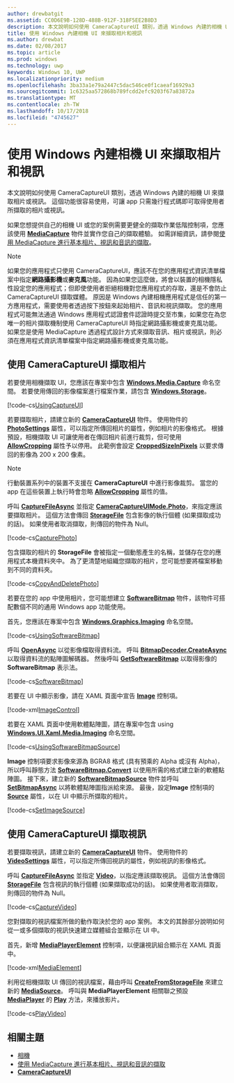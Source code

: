 ```yaml
---
author: drewbatgit
ms.assetid: CC0D6E9B-128D-488B-912F-318F5EE2B8D3
description: 本文說明如何使用 CameraCaptureUI 類別，透過 Windows 內建的相機 UI 來擷取相片或視訊。
title: 使用 Windows 內建相機 UI 來擷取相片和視訊
ms.author: drewbat
ms.date: 02/08/2017
ms.topic: article
ms.prod: windows
ms.technology: uwp
keywords: Windows 10, UWP
ms.localizationpriority: medium
ms.openlocfilehash: 3ba33a1e79a2447c5dac546ce0f1caeaf16929a3
ms.sourcegitcommit: 1c6325aa572868b789fcdd2efc9203f67a83872a
ms.translationtype: MT
ms.contentlocale: zh-TW
ms.lasthandoff: 10/17/2018
ms.locfileid: "4745627"
---
```

# <a name="capture-photos-and-video-with-windows-built-in-camera-ui"></a>使用 Windows 內建相機 UI 來擷取相片和視訊



本文說明如何使用 CameraCaptureUI 類別，透過 Windows 內建的相機 UI 來擷取相片或視訊。 這個功能很容易使用，可讓 app 只需幾行程式碼即可取得使用者所擷取的相片或視訊。

如果您想提供自己的相機 UI 或您的案例需要更健全的擷取作業低階控制項，您應該使用 [**MediaCapture**](https://msdn.microsoft.com/library/windows/apps/br241124) 物件並實作您自己的擷取體驗。 如需詳細資訊，請參閱[使用 MediaCapture 進行基本相片、視訊和音訊的擷取](basic-photo-video-and-audio-capture-with-MediaCapture.md)。

> [!NOTE]
> 如果您的應用程式只使用 CameraCaptureUI，應該不在您的應用程式資訊清單檔案中指定**網路攝影機**或**麥克風**功能。 因為如果您這麼做，將會以裝置的相機隱私性設定您的應用程式；但即使使用者拒絕相機對您應用程式的存取，還是不會防止 CameraCaptureUI 擷取媒體。 原因是 Windows 內建相機應用程式是信任的第一方應用程式，需要使用者透過按下按鈕來起始相片、音訊和視訊擷取。 您的應用程式可能無法通過 Windows 應用程式認證套件認證時提交至市集，如果您在為您唯一的相片擷取機制使用 CameraCaptureUI 時指定網路攝影機或麥克風功能。
> 如果您是使用 MediaCapture 透過程式設計方式來擷取音訊、相片或視訊，則必須在應用程式資訊清單檔案中指定網路攝影機或麥克風功能。

## <a name="capture-a-photo-with-cameracaptureui"></a>使用 CameraCaptureUI 擷取相片

若要使用相機擷取 UI，您應該在專案中包含 [**Windows.Media.Capture**](https://msdn.microsoft.com/library/windows/apps/br226738) 命名空間。 若要使用傳回的影像檔案進行檔案作業，請包含 [**Windows.Storage**](https://msdn.microsoft.com/library/windows/apps/br227346)。

[!code-cs[UsingCaptureUI](./code/CameraCaptureUIWin10/cs/MainPage.xaml.cs#SnippetUsingCaptureUI)]

若要擷取相片，請建立新的 [**CameraCaptureUI**](https://msdn.microsoft.com/library/windows/apps/br241030) 物件。 使用物件的 [**PhotoSettings**](https://msdn.microsoft.com/library/windows/apps/br241058) 屬性，可以指定所傳回相片的屬性，例如相片的影像格式。 根據預設，相機擷取 UI 可讓使用者在傳回相片前進行裁剪，但可使用 [**AllowCropping**](https://msdn.microsoft.com/library/windows/apps/br241042) 屬性予以停用。 此範例會設定 [**CroppedSizeInPixels**](https://msdn.microsoft.com/library/windows/apps/br241044) 以要求傳回的影像為 200 x 200 像素。

> [!NOTE]
> 行動裝置系列中的裝置不支援在 **CameraCaptureUI** 中進行影像裁剪。 當您的 app 在這些裝置上執行時會忽略 [**AllowCropping**](https://msdn.microsoft.com/library/windows/apps/br241042) 屬性的值。

呼叫 [**CaptureFileAsync**](https://msdn.microsoft.com/library/windows/apps/br241057) 並指定 [**CameraCaptureUIMode.Photo**](https://msdn.microsoft.com/library/windows/apps/br241040)，來指定應該要擷取相片。 這個方法會傳回 [**StorageFile**](https://msdn.microsoft.com/library/windows/apps/br227171) 包含影像的執行個體 (如果擷取成功的話)。 如果使用者取消擷取，則傳回的物件為 Null。

[!code-cs[CapturePhoto](./code/CameraCaptureUIWin10/cs/MainPage.xaml.cs#SnippetCapturePhoto)]

包含擷取的相片的 **StorageFile** 會被指定一個動態產生的名稱，並儲存在您的應用程式本機資料夾中。 為了更清楚地組織您擷取的相片，您可能想要將檔案移動到不同的資料夾。

[!code-cs[CopyAndDeletePhoto](./code/CameraCaptureUIWin10/cs/MainPage.xaml.cs#SnippetCopyAndDeletePhoto)]

若要在您的 app 中使用相片，您可能想建立 [**SoftwareBitmap**](https://msdn.microsoft.com/library/windows/apps/dn887358) 物件，該物件可搭配數個不同的通用 Windows app 功能使用。

首先，您應該在專案中包含 [**Windows.Graphics.Imaging**](https://msdn.microsoft.com/library/windows/apps/br226400) 命名空間。

[!code-cs[UsingSoftwareBitmap](./code/CameraCaptureUIWin10/cs/MainPage.xaml.cs#SnippetUsingSoftwareBitmap)]

呼叫 [**OpenAsync**](https://msdn.microsoft.com/library/windows/apps/br227116) 以從影像檔取得資料流。 呼叫 [**BitmapDecoder.CreateAsync**](https://msdn.microsoft.com/library/windows/apps/br226182) 以取得資料流的點陣圖解碼器。 然後呼叫 [**GetSoftwareBitmap**](https://msdn.microsoft.com/library/windows/apps/dn887332) 以取得影像的 **SoftwareBitmap** 表示法。

[!code-cs[SoftwareBitmap](./code/CameraCaptureUIWin10/cs/MainPage.xaml.cs#SnippetSoftwareBitmap)]

若要在 UI 中顯示影像，請在 XAML 頁面中宣告 [**Image**](https://msdn.microsoft.com/library/windows/apps/br242752) 控制項。

[!code-xml[ImageControl](./code/CameraCaptureUIWin10/cs/MainPage.xaml#SnippetImageControl)]

若要在 XAML 頁面中使用軟體點陣圖，請在專案中包含 using [**Windows.UI.Xaml.Media.Imaging**](https://msdn.microsoft.com/library/windows/apps/br243258) 命名空間。

[!code-cs[UsingSoftwareBitmapSource](./code/CameraCaptureUIWin10/cs/MainPage.xaml.cs#SnippetUsingSoftwareBitmapSource)]

**Image** 控制項要求影像來源為 BGRA8 格式 (具有預乘的 Alpha 或沒有 Alpha)，所以呼叫靜態方法 [**SoftwareBitmap.Convert**](https://msdn.microsoft.com/library/windows/apps/dn887362) 以使用所需的格式建立新的軟體點陣圖。 接下來，建立新的 [**SoftwareBitmapSource**](https://msdn.microsoft.com/library/windows/apps/dn997854) 物件並呼叫 [**SetBitmapAsync**](https://msdn.microsoft.com/library/windows/apps/dn997856) 以將軟體點陣圖指派給來源。 最後，設定**Image** 控制項的 [**Source**](https://msdn.microsoft.com/library/windows/apps/br242760) 屬性，以在 UI 中顯示所擷取的相片。

[!code-cs[SetImageSource](./code/CameraCaptureUIWin10/cs/MainPage.xaml.cs#SnippetSetImageSource)]

## <a name="capture-a-video-with-cameracaptureui"></a>使用 CameraCaptureUI 擷取視訊

若要擷取視訊，請建立新的 [**CameraCaptureUI**](https://msdn.microsoft.com/library/windows/apps/br241030) 物件。 使用物件的 [**VideoSettings**](https://msdn.microsoft.com/library/windows/apps/br241059) 屬性，可以指定所傳回視訊的屬性，例如視訊的影像格式。

呼叫 [**CaptureFileAsync**](https://msdn.microsoft.com/library/windows/apps/br241057) 並指定 [**Video**](https://msdn.microsoft.com/library/windows/apps/br241059)，以指定應該擷取視訊。 這個方法會傳回 [**StorageFile**](https://msdn.microsoft.com/library/windows/apps/br227171) 包含視訊的執行個體 (如果擷取成功的話)。 如果使用者取消擷取，則傳回的物件為 Null。

[!code-cs[CaptureVideo](./code/CameraCaptureUIWin10/cs/MainPage.xaml.cs#SnippetCaptureVideo)]

您對擷取的視訊檔案所做的動作取決於您的 app 案例。 本文的其餘部分說明如何從一或多個擷取的視訊快速建立媒體組合並顯示在 UI 中。

首先，新增 [**MediaPlayerElement**](https://docs.microsoft.com/uwp/api/Windows.UI.Xaml.Controls.MediaPlayerElement) 控制項，以便讓視訊組合顯示在 XAML 頁面中。

[!code-xml[MediaElement](./code/CameraCaptureUIWin10/cs/MainPage.xaml#SnippetMediaElement)]


利用從相機擷取 UI 傳回的視訊檔案，藉由呼叫 [**CreateFromStorageFile**](https://docs.microsoft.com/uwp/api/windows.media.core.mediasource) 來建立新的 **[MediaSource](https://docs.microsoft.com/uwp/api/windows.media.core.mediasource.createfromstoragefile)**。 呼叫與 **MediaPlayerElement** 相關聯之預設 **[MediaPlayer](https://docs.microsoft.com/uwp/api/windows.media.playback.mediaplayer)** 的 **[Play](https://docs.microsoft.com/uwp/api/windows.media.playback.mediaplayer.Play)** 方法，來播放影片。

[!code-cs[PlayVideo](./code/CameraCaptureUIWin10/cs/MainPage.xaml.cs#SnippetPlayVideo)]
 

## <a name="related-topics"></a>相關主題

* [相機](camera.md)
* [使用 MediaCapture 進行基本相片、視訊和音訊的擷取](basic-photo-video-and-audio-capture-with-MediaCapture.md)
* [**CameraCaptureUI**](https://msdn.microsoft.com/library/windows/apps/br241030) 
 

 




